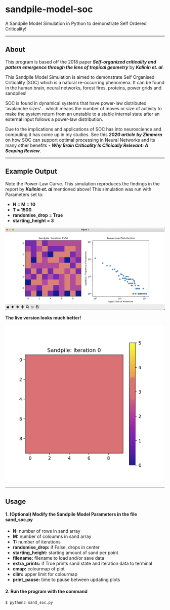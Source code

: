 # sandpile-model-soc
A Sandpile Model Simulation in Python to demonstrate Self Ordered Criticality!

 ---

## About

This program is based off the 2018 paper ***Self-organized criticality and pattern emergence through the lens of tropical geometry*** by ***Kalinin et. al***.

This Sandpile Model Simulation is aimed to demonstrate Self Organised Criticality (SOC) which is a natural re-occurring phenomena. It can be found in the human brain, neural networks, forest fires, proteins, power grids and sandpiles!

SOC is found in dynamical systems that have power-law distributed 'avalanche sizes'... which means the number of moves or size of activity to make the system return from an unstable to a stable internal state after an external input follows a power-law distribution.

Due to the implications and applications of SOC has into neuroscience and computing it has come up in my studies. See this ***2020 article by Zimmern*** on how SOC can support optimal processing in Neural Networks and its many other benefits - ***Why Brain Criticality Is Clinically Relevant: A Scoping Review***.

---

## Example Output

Note the Power-Law Curve. This simulation reproduces the findings in the report by ***Kalinin et. al*** mentioned above! This simulation was run with Parameters set to:

- **N = M = 10**
- **T = 1500**
- **randomise_drop = True**
- **starting_height = 3**



![](output1.png)

**The live version looks much better!**

![A GIF should be here...](outputlive.gif)

---

## Usage

#### 1. (**Optional**) Modify the Sandpile Model Parameters in the file **sand_soc.py**

- **N:** number of rows in sand array
- **M:** number of coloumns in sand array
- **T:** number of iterations
- **randomise_drop:** if False, drops in center
- **starting_height:** starting amount of sand per point
- **filename:** filename to load and/or save data
- **extra_prints:** if True prints sand state and iteration data to terminal
- **cmap:** colourmap of plot
- **clim:** upper limit for colourmap
- **print_pause:** time to pause between updating plots

#### 2. Run the program with the command

```
$ python3 sand_soc.py
```
